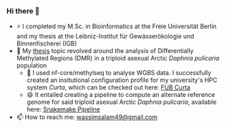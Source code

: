 ### Hi there 👋

- ⚡ I completed my M.Sc. in Bioinformatics at the Freie Universität Berlin and my thesis at the Leibniz-Institut für Gewässerökologie und Binnenfischerei (IGB)
- 🔭 My [thesis](https://github.com/wassimsalam01/thesis) topic revolved around the analysis of Differentially Methylated Regions (DMR) in a triploid asexual Arctic _Daphnia pulicaria_ population 
  - 🌱 I used nf-core/methylseq to analyse WGBS data. I successfully created an insitutional configuration profile for my university's HPC system _Curta_, which can be checked out here: [FUB Curta](https://nf-co.re/configs/fub_curta)
  - 😄 It entailed creating a pipeline to compute an alternate reference genome for said triploid asexual Arctic _Daphnia pulicaria_, available here: [Snakemake Pipeline](https://github.com/wassimsalam01/snakemake-triploid-alt-ref-genome-pipeline) 
- 📫 How to reach me: wassimsalam49@gmail.com
<!--
**wassimsalam01/wassimsalam01** is a ✨ _special_ ✨ repository because its `README.md` (this file) appears on your GitHub profile.

Here are some ideas to get you started:

- 🔭 I’m currently working on ...
- 🌱 I’m currently learning ...
- 👯 I’m looking to collaborate on ...
- 🤔 I’m looking for help with ...
- 💬 Ask me about ...
- 📫 How to reach me: ...
- 😄 Pronouns: ...
- ⚡ Fun fact: ...
-->

